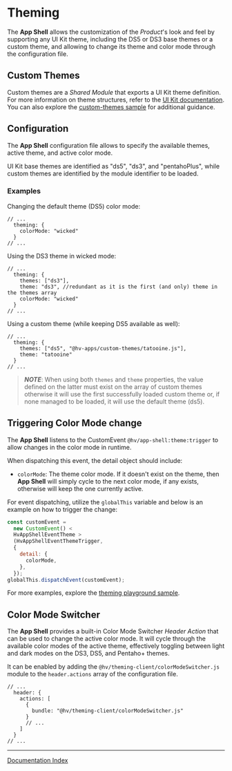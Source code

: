 # Theming

The **App Shell** allows the customization of the _Product_'s look and feel by supporting any UI Kit theme, including the DS5 or DS3 base themes or a custom theme, and allowing to change its theme and color mode through the configuration file.

## Custom Themes

Custom themes are a _Shared Module_ that exports a UI Kit theme definition. For more information on theme structures, refer to the [UI Kit documentation](https://lumada-design.github.io/uikit/master/?path=/docs/guides-theming--main). You can also explore the [custom-themes sample](../client/samples/custom-themes) for additional guidance.

## Configuration

The **App Shell** configuration file allows to specify the available themes, active theme, and active color mode.

UI Kit base themes are identified as "ds5", "ds3", and "pentahoPlus", while custom themes are identified by the module identifier to be loaded.

### Examples

Changing the default theme (DS5) color mode:

```jsonc
// ...
  theming: {
    colorMode: "wicked"
  }
// ...
```

Using the DS3 theme in wicked mode:

```jsonc
// ...
  theming: {
    themes: ["ds3"],
    theme: "ds3", //redundant as it is the first (and only) theme in the themes array
    colorMode: "wicked"
  }
// ...
```

Using a custom theme (while keeping DS5 available as well):

```jsonc
// ...
  theming: {
    themes: ["ds5", "@hv-apps/custom-themes/tatooine.js"],
    theme: "tatooine"
  }
// ...
```

> **_NOTE_**: When using both `themes` and `theme` properties, the value defined on the latter must exist on the array of custom themes otherwise it will use the first successfully loaded custom theme or, if none managed to be loaded, it will use the default theme (ds5).

## Triggering Color Mode change

The **App Shell** listens to the CustomEvent `@hv/app-shell:theme:trigger` to allow changes in the color mode in runtime.

When dispatching this event, the detail object should include:

- `colorMode`: The theme color mode. If it doesn't exist on the theme, then **App Shell** will simply cycle to the next color mode, if any exists, otherwise will keep the one currently active.

For event dispatching, utilize the `globalThis` variable and below is an example on how to trigger the change:

```javascript
const customEvent =
  new CustomEvent() <
  HvAppShellEventTheme >
  (HvAppShellEventThemeTrigger,
  {
    detail: {
      colorMode,
    },
  });
globalThis.dispatchEvent(customEvent);
```

For more examples, explore the [theming playground sample](../client/samples/default-app/src/pages/Theming/Theming.tsx).

## Color Mode Switcher

The **App Shell** provides a built-in Color Mode Switcher _Header Action_ that can be used to change the active color mode. It will cycle through the available color modes of the active theme, effectively toggling between light and dark modes on the DS3, DS5, and Pentaho+ themes.

It can be enabled by adding the `@hv/theming-client/colorModeSwitcher.js` module to the `header.actions` array of the configuration file.

```jsonc
// ...
  header: {
    actions: [
      {
        bundle: "@hv/theming-client/colorModeSwitcher.js"
      }
      // ...
    ]
  }
// ...
```

---

[Documentation Index](./README.md)
